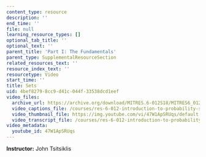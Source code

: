 ```yaml
---
content_type: resource
description: ''
end_time: ''
file: null
learning_resource_types: []
optional_tab_title: ''
optional_text: ''
parent_title: 'Part I: The Fundamentals'
parent_type: SupplementalResourceSection
related_resources_text: ''
resource_index_text: ''
resourcetype: Video
start_time: ''
title: Sets
uid: 4bef8279-8cc9-d41c-044f-33538dcd1eef
video_files:
  archive_url: https://archive.org/download/MITRES.6-012S18/MITRES6_012S18_S01-01_300k.mp4
  video_captions_file: /courses/res-6-012-introduction-to-probability-spring-2018/8c38476dc9ab5466ab1a1e7c9fb37bce_47W1ApSRUqs.vtt
  video_thumbnail_file: https://img.youtube.com/vi/47W1ApSRUqs/default.jpg
  video_transcript_file: /courses/res-6-012-introduction-to-probability-spring-2018/f561dd7ce6d5f5c2c0f5c2e775f9942a_47W1ApSRUqs.pdf
video_metadata:
  youtube_id: 47W1ApSRUqs
---
```


**Instructor:** John Tsitsiklis